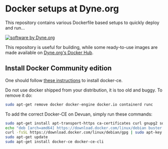 # Docker setups at Dyne.org

This repository contains various Dockerfile based setups to quickly
deploy and run...

[![software by Dyne.org](https://files.dyne.org/software_by_dyne.png)](http://www.dyne.org)

This repository is useful for building, while some ready-to-use images are made available on [Dyne.org's Docker Hub](https://hub.docker.com/u/dyne).

## Install Docker Community edition

One should follow [these instructions](https://docs.docker.com/install/linux/docker-ce/debian/) to install docker-ce.

Do not use docker shipped from your distribution, it is too old and buggy. To remove it do:

```sh
sudo apt-get remove docker docker-engine docker.io containerd runc
```

To add the correct Docker-CE on Devuan, simply run these commands:

```sh
sudo apt-get install apt-transport-https ca-certificates curl gnupg2 software-properties-common
echo "deb [arch=amd64] https://download.docker.com/linux/debian buster edge" | sudo tee /etc/apt/sources.list.d/docker.list
curl -fsSL https://download.docker.com/linux/debian/gpg | sudo apt-key add -
sudo apt-get update
sudo apt-get install docker-ce docker-ce-cli
```

